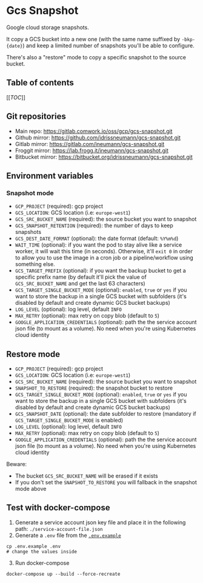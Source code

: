 # Gcs Snapshot

Google cloud storage snapshots.

It copy a GCS bucket into a new one (with the same name suffixed by `-bkp-{date}`) and keep a limited number of snapshots you'll be able to configure.

There's also a "restore" mode to copy a specific snapshot to the source bucket.

## Table of contents

[[_TOC_]]

## Git repositories

* Main repo: https://gitlab.comwork.io/oss/gcp/gcs-snapshot.git
* Github mirror: https://github.com/idrissneumann/gcs-snapshot.git
* Gitlab mirror: https://gitlab.com/ineumann/gcs-snapshot.git
* Froggit mirror: https://lab.frogg.it/ineumann/gcs-snapshot.git
* Bitbucket mirror: https://bitbucket.org/idrissneumann/gcs-snapshot.git

## Environment variables

### Snapshot mode

* `GCP_PROJECT` (required): gcp project
* `GCS_LOCATION`: GCS location (i.e: `europe-west1`)
* `GCS_SRC_BUCKET_NAME` (required): the source bucket you want to snapshot
* `GCS_SNAPSHOT_RETENTION` (required): the number of days to keep snapshots
* `GCS_DEST_DATE_FORMAT` (optional): the date format (default: `%Y%m%d`)
* `WAIT_TIME` (optional): if you want the pod to stay alive like a service worker, it will wait this time (in seconds). Otherwise, it'll `exit 0` in order to allow you to use the image in a cron job or a pipeline/workflow using something else.
* `GCS_TARGET_PREFIX` (optional): if you want the backup bucket to get a specific prefix name (by default it'll pick the value of `GCS_SRC_BUCKET_NAME` and get the last 63 characters)
* `GCS_TARGET_SINGLE_BUCKET_MODE` (optional): `enabled`, `true` or `yes` if you want to store the backup in a single GCS bucket with subfolders (it's disabled by default and create dynamic GCS bucket backups)
* `LOG_LEVEL` (optional): log level, default `INFO`
* `MAX_RETRY` (optional): max retry on copy blob (default to `5`)
* `GOOGLE_APPLICATION_CREDENTIALS` (optional): path the the service account json file (to mount as a volume). No need when you're using Kubernetes cloud identity

## Restore mode

* `GCP_PROJECT` (required): gcp project
* `GCS_LOCATION`: GCS location (i.e: `europe-west1`)
* `GCS_SRC_BUCKET_NAME` (required): the source bucket you want to snapshot
* `SNAPSHOT_TO_RESTORE` (required): the snapshot bucket to restore
* `GCS_TARGET_SINGLE_BUCKET_MODE` (optional): `enabled`, `true` or `yes` if you want to store the backup in a single GCS bucket with subfolders (it's disabled by default and create dynamic GCS bucket backups)
* `GCS_SNAPSHOT_DATE` (optional): the date subfolder to restore (mandatory if `GCS_TARGET_SINGLE_BUCKET_MODE` is enabled)
* `LOG_LEVEL` (optional): log level, default `INFO`
* `MAX_RETRY` (optional): max retry on copy blob (default to `5`)
* `GOOGLE_APPLICATION_CREDENTIALS` (optional): path the the service account json file (to mount as a volume). No need when you're using Kubernetes cloud identity

Beware:
* The bucket `GCS_SRC_BUCKET_NAME` will be erased if it exists
* If you don't set the `SNAPSHOT_TO_RESTORE` you will fallback in the snapshot mode above

## Test with docker-compose

1. Generate a service account json key file and place it in the following path: `./service-account-file.json`
2. Generate a `.env` file from the [`.env.example`](./.env.example)

```shell
cp .env.example .env
# change the values inside
```

3. Run docker-compose

```shell
docker-compose up --build --force-recreate
```
